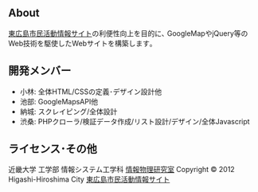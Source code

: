﻿About
---------

[東広島市民活動情報サイト][HHgenki365]の利便性向上を目的に､
GoogleMapやjQuery等のWeb技術を駆使したWebサイトを構築します｡
 
開発メンバー
---------
+ 小林: 全体HTML/CSSの定義･デザイン設計他
+ 池部: GoogleMapsAPI他
+ 納城: スクレイピング/全体設計
+ 渋桑: PHPクローラ/検証データ作成/リスト設計/デザイン/全体Javascript

ライセンス･その他
-------------
近畿大学 工学部 情報システム工学科 [情報物理研究室][buturi2012]
Copyright &copy; 2012 Higashi-Hiroshima City [東広島市民活動情報サイト][HHGenki365]

 
[buturi2012]: http://buturi.heteml.jp/student/2012/
[HHGenki365]: http://higashihiroshima.genki365.net/